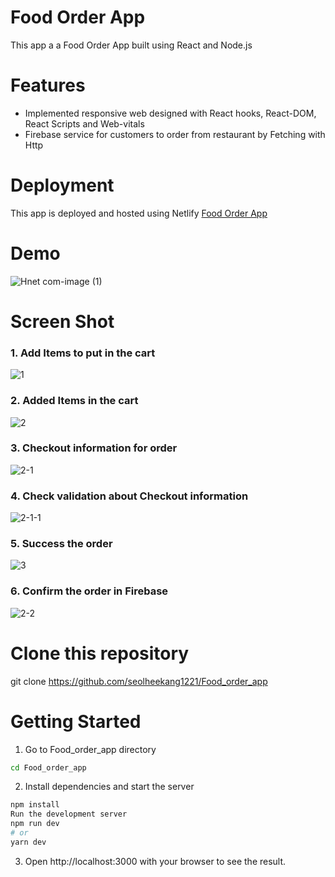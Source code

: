# Food Order App
This app a a Food Order App built using React and Node.js

# Features
- Implemented responsive web designed with React hooks, React-DOM, React Scripts and Web-vitals
- Firebase service for customers to order from restaurant by Fetching with Http

# Deployment
This app is deployed and hosted using Netlify
<a href="https://famous-gingersnap-88a91f.netlify.app/" rel="nofollow">Food Order App<a/>

# Demo
![Hnet com-image (1)](https://user-images.githubusercontent.com/71479209/163729742-f953308a-d259-46c4-85a8-40b73e07b210.gif)

# Screen Shot

### 1. Add Items to put in the cart

![1](https://user-images.githubusercontent.com/71479209/163729657-88cec191-a85f-47cd-be36-def28d582fa5.png)

### 2. Added Items in the cart
![2](https://user-images.githubusercontent.com/71479209/163729659-673b0a2c-ffc7-4964-a3d8-745d71bd8f44.png)

### 3. Checkout information for order
![2-1](https://user-images.githubusercontent.com/71479209/163729662-7e16c4aa-2a40-444c-9e9a-97cc9c7a34a5.png)

### 4. Check validation about Checkout information
![2-1-1](https://user-images.githubusercontent.com/71479209/163729665-37097d4c-8aef-4167-aa85-ecc90c298b2d.png)


### 5. Success the order
![3](https://user-images.githubusercontent.com/71479209/163729678-119e0ccc-2ef1-49a7-8dca-b12602efaa4f.png)

### 6. Confirm the order in Firebase
![2-2](https://user-images.githubusercontent.com/71479209/163729672-0e5e2d4a-6bcc-4f59-a16d-4d05daf67436.png)

# Clone this repository
git clone https://github.com/seolheekang1221/Food_order_app
# Getting Started
1. Go to Food_order_app directory
```sh
cd Food_order_app
```
2. Install dependencies and start the server
```sh
npm install
Run the development server
npm run dev
# or
yarn dev
```
3. Open http://localhost:3000 with your browser to see the result.

